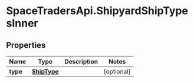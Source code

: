 # SpaceTradersApi.ShipyardShipTypesInner

## Properties

Name | Type | Description | Notes
------------ | ------------- | ------------- | -------------
**type** | [**ShipType**](ShipType.md) |  | [optional] 


